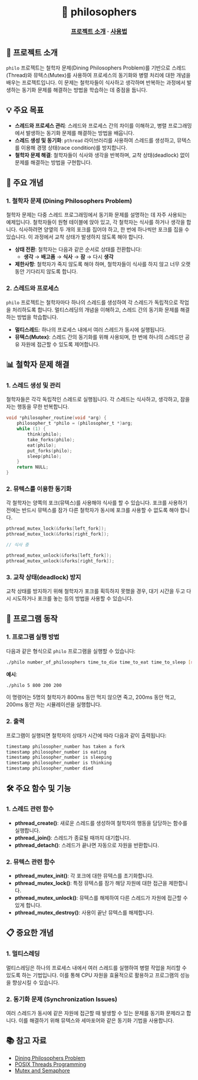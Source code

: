 <h1 align="center">
	🎅 philosophers
</h1>

<h3 align="center">
	<a href="#-about-the-project">프로젝트 소개</a>
	<span> · </span>
	<a href="#%EF%B8%8F-usage">사용법</a>
</h3>

## 📘 프로젝트 소개

`philo` 프로젝트는 철학자 문제(Dining Philosophers Problem)를 기반으로 스레드(Thread)와 뮤텍스(Mutex)를 사용하여 프로세스의 동기화와 병렬 처리에 대한 개념을 배우는 프로젝트입니다. 이 문제는 철학자들이 식사하고 생각하며 반복하는 과정에서 발생하는 동기화 문제를 해결하는 방법을 학습하는 데 중점을 둡니다.


## 💡 주요 목표

- **스레드와 프로세스 관리**: 스레드와 프로세스 간의 차이를 이해하고, 병렬 프로그래밍에서 발생하는 동기화 문제를 해결하는 방법을 배웁니다.
- **스레드 생성 및 동기화**: `pthread` 라이브러리를 사용하여 스레드를 생성하고, 뮤텍스를 이용해 경쟁 상태(race condition)를 방지합니다.
- **철학자 문제 해결**: 철학자들이 식사와 생각을 반복하며, 교착 상태(deadlock) 없이 문제를 해결하는 방법을 구현합니다.


## 📂 주요 개념

### 1. **철학자 문제 (Dining Philosophers Problem)**

철학자 문제는 다중 스레드 프로그래밍에서 동기화 문제를 설명하는 데 자주 사용되는 예제입니다. 철학자들이 원형 테이블에 앉아 있고, 각 철학자는 식사를 하거나 생각을 합니다. 식사하려면 양옆의 두 개의 포크를 집어야 하고, 한 번에 하나씩만 포크를 집을 수 있습니다. 이 과정에서 교착 상태가 발생하지 않도록 해야 합니다.

- **상태 전환**: 철학자는 다음과 같은 순서로 상태를 전환합니다:
  - **생각** → **배고픔** → **식사** → **잠** → 다시 **생각**
- **제한사항**: 철학자가 죽지 않도록 해야 하며, 철학자들이 식사를 하지 않고 너무 오랫동안 기다리지 않도록 합니다.

### 2. **스레드와 프로세스**

`philo` 프로젝트는 철학자마다 하나의 스레드를 생성하여 각 스레드가 독립적으로 작업을 처리하도록 합니다. 멀티스레딩의 개념을 이해하고, 스레드 간의 동기화 문제를 해결하는 방법을 학습합니다.

- **멀티스레드**: 하나의 프로세스 내에서 여러 스레드가 동시에 실행됩니다.
- **뮤텍스(Mutex)**: 스레드 간의 동기화를 위해 사용되며, 한 번에 하나의 스레드만 공유 자원에 접근할 수 있도록 제어합니다.


## 📊 철학자 문제 해결

### 1. **스레드 생성 및 관리**

철학자들은 각각 독립적인 스레드로 실행됩니다. 각 스레드는 식사하고, 생각하고, 잠을 자는 행동을 무한 반복합니다.

```c
void *philosopher_routine(void *arg) {
    philosopher_t *philo = (philosopher_t *)arg;
    while (1) {
        think(philo);
        take_forks(philo);
        eat(philo);
        put_forks(philo);
        sleep(philo);
    }
    return NULL;
}
```

### 2. **뮤텍스를 이용한 동기화**

각 철학자는 양쪽의 포크(뮤텍스)를 사용해야 식사를 할 수 있습니다. 포크를 사용하기 전에는 반드시 뮤텍스를 잠가 다른 철학자가 동시에 포크를 사용할 수 없도록 해야 합니다.

```c
pthread_mutex_lock(&forks[left_fork]);
pthread_mutex_lock(&forks[right_fork]);

// 식사 중

pthread_mutex_unlock(&forks[left_fork]);
pthread_mutex_unlock(&forks[right_fork]);
```

### 3. **교착 상태(deadlock) 방지**

교착 상태를 방지하기 위해 철학자가 포크를 획득하지 못했을 경우, 대기 시간을 두고 다시 시도하거나 포크를 놓는 등의 방법을 사용할 수 있습니다.


## 🧠 프로그램 동작

### 1. **프로그램 실행 방법**

다음과 같은 형식으로 `philo` 프로그램을 실행할 수 있습니다:

```bash
./philo number_of_philosophers time_to_die time_to_eat time_to_sleep [number_of_times_each_philosopher_must_eat]
```

**예시**:
```bash
./philo 5 800 200 200
```

이 명령어는 5명의 철학자가 800ms 동안 먹지 않으면 죽고, 200ms 동안 먹고, 200ms 동안 자는 시뮬레이션을 실행합니다.

### 2. **출력**

프로그램이 실행되면 철학자의 상태가 시간에 따라 다음과 같이 출력됩니다:

```bash
timestamp philosopher_number has taken a fork
timestamp philosopher_number is eating
timestamp philosopher_number is sleeping
timestamp philosopher_number is thinking
timestamp philosopher_number died
```


## 🛠️ 주요 함수 및 기능

### 1. **스레드 관련 함수**

- **pthread_create()**: 새로운 스레드를 생성하여 철학자의 행동을 담당하는 함수를 실행합니다.
- **pthread_join()**: 스레드가 종료될 때까지 대기합니다.
- **pthread_detach()**: 스레드가 끝나면 자동으로 자원을 반환합니다.

### 2. **뮤텍스 관련 함수**

- **pthread_mutex_init()**: 각 포크에 대한 뮤텍스를 초기화합니다.
- **pthread_mutex_lock()**: 특정 뮤텍스를 잠가 해당 자원에 대한 접근을 제한합니다.
- **pthread_mutex_unlock()**: 뮤텍스를 해제하여 다른 스레드가 자원에 접근할 수 있게 합니다.
- **pthread_mutex_destroy()**: 사용이 끝난 뮤텍스를 해제합니다.


## 📋 중요한 개념

### 1. **멀티스레딩**

멀티스레딩은 하나의 프로세스 내에서 여러 스레드를 실행하여 병렬 작업을 처리할 수 있도록 하는 기법입니다. 이를 통해 CPU 자원을 효율적으로 활용하고 프로그램의 성능을 향상시킬 수 있습니다.

### 2. **동기화 문제 (Synchronization Issues)**

여러 스레드가 동시에 같은 자원에 접근할 때 발생할 수 있는 문제를 동기화 문제라고 합니다. 이를 해결하기 위해 뮤텍스와 세마포어와 같은 동기화 기법을 사용합니다.


## 📚 참고 자료

- [Dining Philosophers Problem](https://en.wikipedia.org/wiki/Dining_philosophers_problem)
- [POSIX Threads Programming](https://computing.llnl.gov/tutorials/pthreads/)
- [Mutex and Semaphore](https://www.geeksforgeeks.org/mutex-vs-semaphore/)
